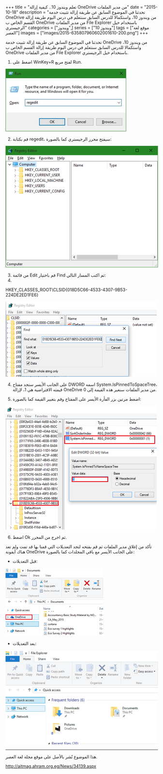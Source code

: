 +++
title = "تعلم ويندوز 10.. كيفية إزالة OneDrive من مدير الملفات"
date = "2015-10-18"
description = "تحدثنا في الموضوع السابق عن طريقة إزالة تثبيت خدمة OneDrive من ويندوز 10، واستكمالا للدرس السابق سنتعلم في درس اليوم طريقة إزالة القسم الخاص ب OneDrive من مدير الملفات File Explorer باستخدام حيل الرجيستري"
categories = ["ويندوز",]
series = ["ويندوز 10"]
tags = ["موقع لغة العصر"]
images = ["images/2015-635807960602001610-200.png"]
+++

تحدثنا في الموضوع السابق عن طريقة إزالة تثبيت خدمة OneDrive من ويندوز 10، واستكمالا للدرس السابق سنتعلم في درس اليوم طريقة إزالة القسم الخاص ب OneDrive من مدير الملفات File Explorer باستخدام حيل الرجيستري.

1. اضغط على WinKey+R لفتح مربع Run.

![1](images/2015-635807957963580996-358.jpg)

2. قم بكتابة regedit، سيفتح محرر الرجيستري كما بالصورة:

![2](images/2015-635807958093736413-373.png)

3. من قائمة Edit قم باختيار Find ثم اكتب المسار التالي:
4. 
HKEY\_CLASSES\_ROOT\CLSID\{018D5C66-4533-4307-9B53-224DE2ED1FE6}

![3](images/2015-635807959038730365-873.png)

4. على الجانب الأيسر ستجد مفتاح DWORD اسمه System.IsPinnedToSpaceTree، قيمته الافتراضية هي 1، لإزالة OneDrive من مدير الملفات سنغير هذه القيمة إلى 0.

5. اضغط مرتين بزر الفأرة الأيسر على المفتاح وقم بتغيير القيمة كما بالصورة:

![4](images/2015-635807959428102873-810.png)

6. اضغط Ok ثم اخرج من المحرر.

 تأكد من إغلاق مدير الملفات ثم قم بفتحه لتجد التعديلات التي قمنا بها قد تمت ولم تعد هناك أيقونة OneDrive على الجانب الأيسر مع باقي المجلدات كما بالصورة:

- قبل التعديلات:

![5](images/2015-635807960317784679-778.png)

- بعد التعديلات:

![6](images/2015-635807960602001610-200.png)

---
هذا الموضوع نٌشر باﻷصل على موقع مجلة لغة العصر.

http://aitmag.ahram.org.eg/News/34139.aspx